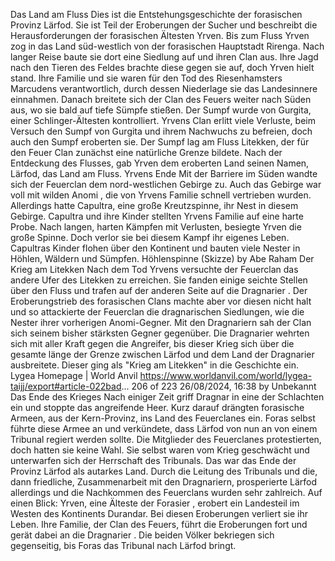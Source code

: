 Das Land am Fluss
Dies ist die Entstehungsgeschichte der forasischen Provinz Lärfod. Sie ist Teil der Eroberungen der Sucher und beschreibt die Herausforderungen der forasischen Ältesten Yrven.
Bis zum Fluss
Yrven zog in das Land süd-westlich von der forasischen Hauptstadt Rirenga. Nach langer Reise baute sie dort eine Siedlung auf und ihren Clan aus. Ihre Jagd nach den Tieren des Feldes brachte diese gegen sie auf, doch Yrven hielt stand. Ihre Familie und sie waren
für den Tod des Riesenhamsters Marcudens verantwortlich, durch dessen Niederlage sie das Landesinnere einnahmen.
Danach breitete sich der Clan des Feuers weiter nach Süden aus, wo sie bald auf tiefe Sümpfe stießen. Der Sumpf wurde von Gurgita, einer Schlinger-Ältesten kontrolliert. Yrvens Clan erlitt viele Verluste, beim Versuch den Sumpf von Gurgita und ihrem
Nachwuchs zu befreien, doch auch den Sumpf eroberten sie. Der Sumpf lag am Fluss Litekken, der für den Feuer Clan zunächst eine natürliche Grenze bildete. Nach der Entdeckung des Flusses, gab Yrven dem eroberten Land seinen Namen, Lärfod, das Land am
Fluss.
Yrvens Ende
Mit der Barriere im Süden wandte sich der Feuerclan dem nord-westlichen Gebirge zu. Auch das Gebirge war voll mit wilden Anomi , die von Yrvens Familie schnell vertrieben wurden. Allerdings hatte Capultra, eine große Kreutzspinne, ihr Nest in diesem
Gebirge. Capultra und ihre Kinder stellten Yrvens Familie auf eine harte Probe. Nach langen, harten Kämpfen mit Verlusten, besiegte Yrven die große Spinne. Doch verlor sie bei diesem Kampf ihr eigenes Leben. Capultras Kinder flohen über den Kontinent und
bauten viele Nester in Höhlen, Wäldern und Sümpfen.
Höhlenspinne (Skizze) by Abe Raham
Der Krieg am Litekken
Nach dem Tod Yrvens versuchte der Feuerclan das andere Ufer des Litekken zu erreichen. Sie fanden einige seichte Stellen über den Fluss und trafen auf der anderen Seite auf die Dragnarier . Der Eroberungstrieb des forasischen Clans machte aber vor diesen nicht
halt und so attackierte der Feuerclan die dragnarischen Siedlungen, wie die Nester ihrer vorherigen Anomi-Gegner.
Mit den Dragnariern sah der Clan sich seinem bisher stärksten Gegner gegenüber. Die Dragnarier wehrten sich mit aller Kraft gegen die Angreifer, bis dieser Krieg sich über die gesamte länge der Grenze zwischen Lärfod und dem Land der Dragnarier
ausbreitete. Dieser ging als "Krieg am Litekken" in die Geschichte ein.
Lygea Homepage | World Anvil https://www.worldanvil.com/world/lygea-taijj/export#article-022bad...
206 of 223 26/08/2024, 16:38
by Unbekannt
Das Ende des Krieges
Nach einiger Zeit griff Dragnar in eine der Schlachten ein und stoppte das angreifende Heer. Kurz darauf drängten forasische Armeen, aus der Kern-Provinz, ins Land des Feuerclanes ein. Foras selbst führte diese Armee an und verkündete, dass Lärfod von nun an
von einem Tribunal regiert werden sollte. Die Mitglieder des Feuerclanes protestierten, doch hatten sie keine Wahl. Sie selbst waren vom Krieg geschwächt und unterwarfen sich der Herrschaft des Tribunals.
Das war das Ende der Provinz Lärfod als autarkes Land. Durch die Leitung des Tribunals und die, dann friedliche, Zusammenarbeit mit den Dragnariern, prosperierte Lärfod allerdings und die Nachkommen des Feuerclans wurden sehr zahlreich.
Auf einen Blick:
Yrven, eine Älteste der Forasier , erobert ein Landesteil im Westen des Kontinents Durandar. Bei diesen Eroberungen verliert sie ihr Leben. Ihre Familie, der Clan des Feuers, führt die Eroberungen fort und gerät dabei an die Dragnarier . Die beiden Völker
bekriegen sich gegenseitig, bis Foras das Tribunal nach Lärfod bringt.